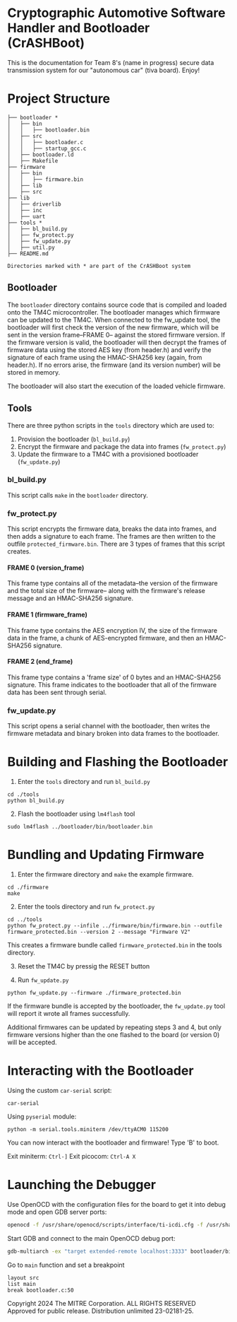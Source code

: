 # Cryptographic Automotive Software Handler and Bootloader (CrASHBoot)
This is the documentation for Team 8's (name in progress) secure data transmission system for our "autonomous car" (tiva board). Enjoy!

# Project Structure
```
├── bootloader *
│   ├── bin
│   │   ├── bootloader.bin
│   ├── src
│   │   ├── bootloader.c
│   │   ├── startup_gcc.c
│   ├── bootloader.ld
│   ├── Makefile
├── firmware
│   ├── bin
│   │   ├── firmware.bin
│   ├── lib
│   ├── src
├── lib
│   ├── driverlib
│   ├── inc
│   ├── uart
├── tools *
│   ├── bl_build.py
│   ├── fw_protect.py
│   ├── fw_update.py
│   ├── util.py
├── README.md

Directories marked with * are part of the CrASHBoot system
```

## Bootloader

The `bootloader` directory contains source code that is compiled and loaded onto the TM4C microcontroller. The bootloader manages which firmware can be updated to the TM4C. When connected to the fw_update tool, the bootloader will first check the version of the new firmware, which will be sent in the version frame–FRAME 0– against the stored firmware version. If the firmware version is valid, the bootloader will then decrypt the frames of firmware data using the stored AES key (from header.h) and verify the signature of each frame using the HMAC-SHA256 key (again, from header.h). If no errors arise, the firmware (and its version number) will be stored in memory. 

The bootloader will also start the execution of the loaded vehicle firmware.

## Tools

There are three python scripts in the `tools` directory which are used to:

1. Provision the bootloader (`bl_build.py`)
2. Encrypt the firmware and package the data into frames (`fw_protect.py`)
3. Update the firmware to a TM4C with a provisioned bootloader (`fw_update.py`)

### bl_build.py

This script calls `make` in the `bootloader` directory.

### fw_protect.py

This script encrypts the firmware data, breaks the data into frames, and then adds a signature to each frame. The frames are then written to the outfile `protected_firmware.bin`. There are 3 types of frames that this script creates.
 #### FRAME 0 (version_frame)
 This frame type contains all of the metadata–the version of the firmware and the total size of the firmware– along with the firmware's release message and an HMAC-SHA256 signature.

 #### FRAME 1 (firmware_frame)
 This frame type contains the AES encryption IV, the size of the firmware data in the frame, a chunk of AES-encrypted firmware, and then an HMAC-SHA256 signature.

 #### FRAME 2 (end_frame)
 This frame type contains a 'frame size' of 0 bytes and an HMAC-SHA256 signature. This frame indicates to the bootloader that all of the firmware data has been sent through serial.

### fw_update.py

This script opens a serial channel with the bootloader, then writes the firmware metadata and binary broken into data frames to the bootloader.

# Building and Flashing the Bootloader

1. Enter the `tools` directory and run `bl_build.py`

```
cd ./tools
python bl_build.py
```

2. Flash the bootloader using `lm4flash` tool
   
```
sudo lm4flash ../bootloader/bin/bootloader.bin
```

# Bundling and Updating Firmware

1. Enter the firmware directory and `make` the example firmware.

```
cd ./firmware
make
```

2. Enter the tools directory and run `fw_protect.py`

```
cd ../tools
python fw_protect.py --infile ../firmware/bin/firmware.bin --outfile firmware_protected.bin --version 2 --message "Firmware V2"
```

This creates a firmware bundle called `firmware_protected.bin` in the tools directory.

3. Reset the TM4C by pressig the RESET button

4. Run `fw_update.py`

```
python fw_update.py --firmware ./firmware_protected.bin
```

If the firmware bundle is accepted by the bootloader, the `fw_update.py` tool will report it wrote all frames successfully.

Additional firmwares can be updated by repeating steps 3 and 4, but only firmware versions higher than the one flashed to the board (or version 0) will be accepted.

# Interacting with the Bootloader

Using the custom `car-serial` script:
```
car-serial
```

Using `pyserial` module:

```
python -m serial.tools.miniterm /dev/ttyACM0 115200
```

You can now interact with the bootloader and firmware! Type 'B' to boot.

Exit miniterm: `Ctrl-]`
Exit picocom: `Ctrl-A X`

# Launching the Debugger
Use OpenOCD with the configuration files for the board to get it into debug mode and open GDB server ports:
```bash
openocd -f /usr/share/openocd/scripts/interface/ti-icdi.cfg -f /usr/share/openocd/scripts/board/ti_ek-tm4c123gxl.cfg
```

Start GDB and connect to the main OpenOCD debug port:
```bash
gdb-multiarch -ex "target extended-remote localhost:3333" bootloader/bin/bootloader.axf
```

Go to `main` function and set a breakpoint
```
layout src
list main
break bootloader.c:50
```

Copyright 2024 The MITRE Corporation. ALL RIGHTS RESERVED <br>
Approved for public release. Distribution unlimited 23-02181-25.
